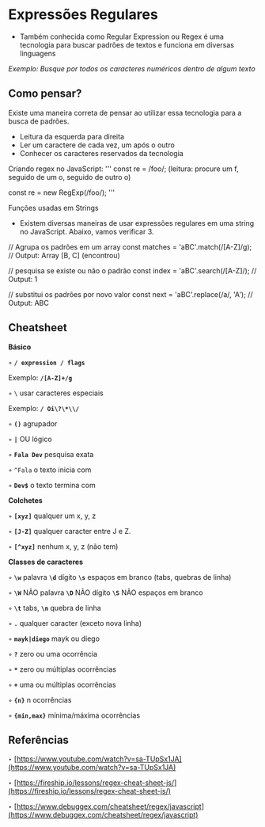 # Expressões Regulares
 - Também conhecida como Regular Expression ou Regex é uma tecnologia para buscar padrões de textos e funciona em diversas linguagens

 *Exemplo: Busque por todos os caracteres numéricos dentro de algum texto*

 ## Como pensar?

 Existe uma maneira correta de pensar ao utilizar essa tecnologia para a busca de padrões.

 - Leitura da esquerda para direita
 - Ler um caractere de cada vez, um após o outro
 - Conhecer os caracteres reservados da tecnologia


 Criando regex no JavaScript:
 '''
 const re = /foo/; (leitura: procure um f, seguido de um o, seguido de outro o)

 const re = new RegExp(/foo/);
'''

Funções usadas em Strings
 - Existem diversas maneiras de usar expressões regulares em uma string no JavaScript. Abaixo, vamos verificar 3.

 // Agrupa os padrões em um array
 const matches = 'aBC'.match(/[A-Z]/g);
 // Output: Array [B, C] (encontrou)

 // pesquisa se existe ou não o padrão
 const index = 'aBC'.search(/[A-Z]/);
 // Output: 1

 // substitui os padrões por novo valor
 const next = 'aBC'.replace(/a/, 'A');
 // Output: ABC

## Cheatsheet

**Básico**

◦ **`/ expression / flags`**

Exemplo: **`/[A-Z]+/g`**

◦ `\` usar caracteres especiais

Exemplo: **`/ Oi\?\*\\/`** 

◦ **`()`** agrupador

◦ **`|`** OU lógico

◦ **`Fala Dev`** pesquisa exata

◦ `^Fala` o texto inicia com

◦ **`Dev$`** o texto termina com

**Colchetes**

◦ **`[xyz]`** qualquer um x, y, z

◦ **`[J-Z]`** qualquer caracter entre J e Z.

◦ **`[^xyz]`** nenhum x, y, z (não tem)

**Classes de caracteres**

◦ **`\w`** palavra **`\d`** dígito **`\s`** espaços em branco (tabs, quebras de linha)

◦ **`\W`** NÃO palavra **`\D`** NÃO dígito **`\S`** NÃO espaços em branco

◦ **`\t`** tabs, **`\n`** quebra de linha

◦ **`.`** qualquer caracter (exceto nova linha)

◦ **`mayk|diego`** mayk ou diego

◦ **`?`** zero ou uma ocorrência

◦ **`*`** zero ou múltiplas ocorrências

◦ **`+`** uma ou múltiplas ocorrências

◦ **`{n}`** n ocorrências

◦ **`{min,max}`** mínima/máxima ocorrências

## Referências

‣ [https://www.youtube.com/watch?v=sa-TUpSx1JA](https://www.youtube.com/watch?v=sa-TUpSx1JA)

‣ [https://fireship.io/lessons/regex-cheat-sheet-js/](https://fireship.io/lessons/regex-cheat-sheet-js/)

‣ [https://www.debuggex.com/cheatsheet/regex/javascript](https://www.debuggex.com/cheatsheet/regex/javascript)